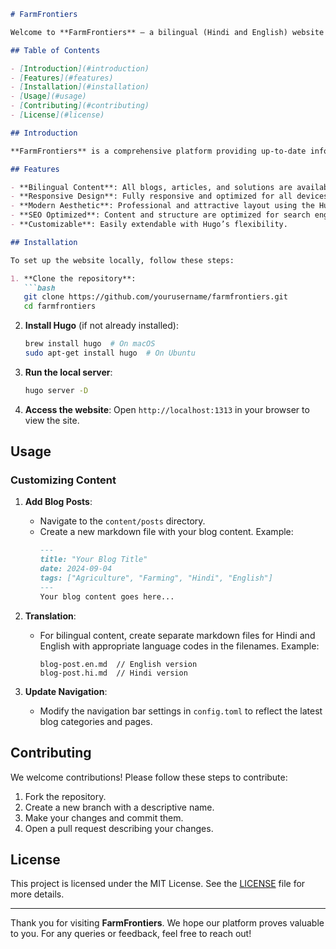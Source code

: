 
```markdown
# FarmFrontiers

Welcome to **FarmFrontiers** – a bilingual (Hindi and English) website dedicated to empowering farmers with the latest insights, solutions, and technological advancements in agriculture. Powered by the Hugo framework with the Blowfish artist theme, our website is designed to offer a premium, professional, and user-friendly experience.

## Table of Contents

- [Introduction](#introduction)
- [Features](#features)
- [Installation](#installation)
- [Usage](#usage)
- [Contributing](#contributing)
- [License](#license)

## Introduction

**FarmFrontiers** is a comprehensive platform providing up-to-date information and practical solutions tailored for farmers. The website includes blogs, news, and tools designed to help farmers enhance productivity and adopt modern farming techniques. Content is available in both Hindi and English, making it accessible to a broader audience.

## Features

- **Bilingual Content**: All blogs, articles, and solutions are available in both Hindi and English.
- **Responsive Design**: Fully responsive and optimized for all devices.
- **Modern Aesthetic**: Professional and attractive layout using the Hugo Blowfish artist theme.
- **SEO Optimized**: Content and structure are optimized for search engines to improve discoverability.
- **Customizable**: Easily extendable with Hugo’s flexibility.

## Installation

To set up the website locally, follow these steps:

1. **Clone the repository**:
   ```bash
   git clone https://github.com/yourusername/farmfrontiers.git
   cd farmfrontiers
   ```

2. **Install Hugo** (if not already installed):
   ```bash
   brew install hugo  # On macOS
   sudo apt-get install hugo  # On Ubuntu
   ```

3. **Run the local server**:
   ```bash
   hugo server -D
   ```

4. **Access the website**:
   Open `http://localhost:1313` in your browser to view the site.

## Usage

### Customizing Content

1. **Add Blog Posts**:
   - Navigate to the `content/posts` directory.
   - Create a new markdown file with your blog content. Example:
     ```markdown
     ---
     title: "Your Blog Title"
     date: 2024-09-04
     tags: ["Agriculture", "Farming", "Hindi", "English"]
     ---
     Your blog content goes here...
     ```

2. **Translation**:
   - For bilingual content, create separate markdown files for Hindi and English with appropriate language codes in the filenames. Example:
     ```
     blog-post.en.md  // English version
     blog-post.hi.md  // Hindi version
     ```

3. **Update Navigation**:
   - Modify the navigation bar settings in `config.toml` to reflect the latest blog categories and pages.

## Contributing

We welcome contributions! Please follow these steps to contribute:

1. Fork the repository.
2. Create a new branch with a descriptive name.
3. Make your changes and commit them.
4. Open a pull request describing your changes.

## License

This project is licensed under the MIT License. See the [LICENSE](LICENSE) file for more details.

---

Thank you for visiting **FarmFrontiers**. We hope our platform proves valuable to you. For any queries or feedback, feel free to reach out!

```